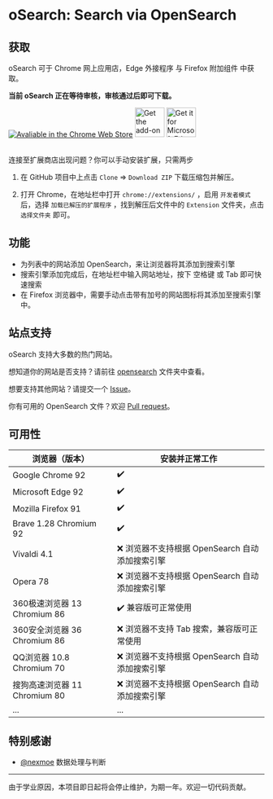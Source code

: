 # oSearch: Search via OpenSearch

<!--
## 🌐
[oSearch：用 OpenSearch 搜索](./README_zh_CN.md)
## 🌐
[oSearch: Search via OpenSearch](./README.md)
-->

## 获取
oSearch 可于 Chrome 网上应用店，Edge 外接程序 与 Firefox 附加组件 中获取。

**当前 oSearch 正在等待审核，审核通过后即可下载。**

[![Avaliable in the Chrome Web Store](https://storage.googleapis.com/chrome-gcs-uploader.appspot.com/image/WlD8wC6g8khYWPJUsQceQkhXSlv1/UV4C4ybeBTsZt43U4xis.png)](https://chrome.google.com/webstore/detail/pejlgjjlbhpbfiiaegahmeahlhbpkglo)
[<img src='https://ffp4g1ylyit3jdyti1hqcvtb-wpengine.netdna-ssl.com/addons/files/2015/11/get-the-addon.png' alt='Get the add-on' style='height: 58px;'/>](https://addons.mozilla.org/firefox/addon/osearch)
[<img src='https://user-images.githubusercontent.com/11660256/111323589-4f4c7c00-866a-11eb-80ff-da7de777d7c0.png' alt='Get it for Microsoft Edge' style='height: 58px;'/>](https://microsoftedge.microsoft.com/addons/detail/fdekeghfifiibfopfnamhegkhhdpdmlo)

<br>连接至扩展商店出现问题？你可以手动安装扩展，只需两步

1. 在 GitHub 项目中上点击 `Clone` => `Download ZIP` 下载压缩包并解压。

2. 打开 Chrome，在地址栏中打开 `chrome://extensions/` ，启用 `开发者模式` 后，选择 `加载已解压的扩展程序` ，找到解压后文件中的 `Extension` 文件夹，点击 `选择文件夹` 即可。

## 功能
+ 为列表中的网站添加 OpenSearch，来让浏览器将其添加到搜索引擎
+ 搜索引擎添加完成后，在地址栏中输入网站地址，按下 空格键 或 Tab 即可快速搜索
+ 在 Firefox 浏览器中，需要手动点击带有加号的网站图标将其添加至搜索引擎中。


## 站点支持
oSearch 支持大多数的热门网站。

想知道你的网站是否支持？请前往 [opensearch](./opensearch) 文件夹中查看。

想要支持其他网站？请提交一个 [Issue](https://github.com/lcandy2/oSearch/issues)。

你有可用的 OpenSearch 文件？欢迎 [Pull request](https://github.com/lcandy2/oSearch/pulls)。

## 可用性
| 浏览器（版本） | 安装并正常工作 | 
| ----------- | ----------- |
| Google Chrome 92      | ✔️ |
| Microsoft Edge 92  | ✔️ |
| Mozilla Firefox 91  | ✔️ |
| Brave 1.28 Chromium 92| ✔️ |
| Vivaldi 4.1 | ❌ 浏览器不支持根据 OpenSearch 自动添加搜索引擎 |
| Opera 78 | ❌ 浏览器不支持根据 OpenSearch 自动添加搜索引擎 |
| 360极速浏览器 13 Chromium 86 | ✔️ 兼容版可正常使用 |
| 360安全浏览器 36 Chromium 86 | ❌ 浏览器不支持 Tab 搜索，兼容版可正常使用 |
| QQ浏览器 10.8 Chromium 70 | ❌ 浏览器不支持根据 OpenSearch 自动添加搜索引擎 |
| 搜狗高速浏览器 11 Chromium 80| ❌ 浏览器不支持根据 OpenSearch 自动添加搜索引擎 |
| ... | ... |

## 特别感谢
+ [@nexmoe](https://github.com/nexmoe) 数据处理与判断

---
由于学业原因，本项目即日起将会停止维护，为期一年。欢迎一切代码贡献。